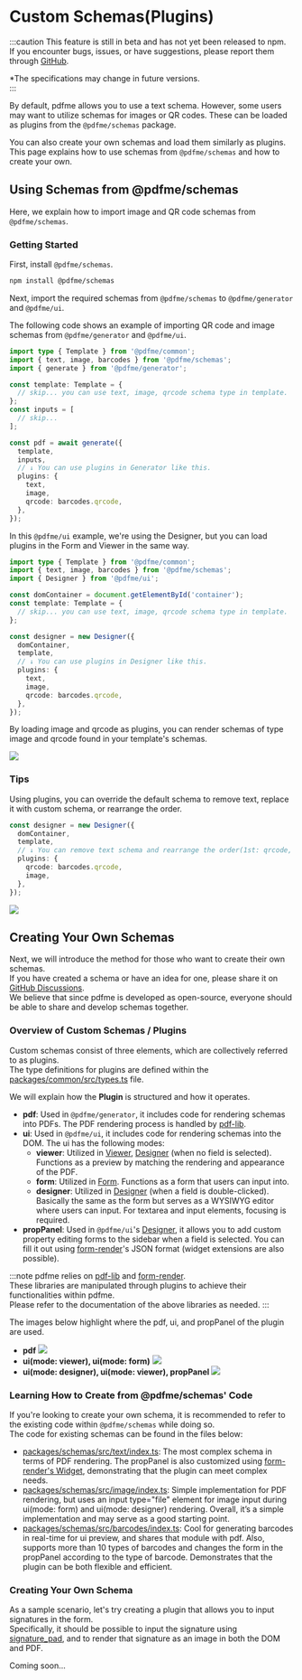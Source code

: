 # Custom Schemas(Plugins)

:::caution
This feature is still in beta and has not yet been released to npm.  
If you encounter bugs, issues, or have suggestions, please report them through [GitHub](https://github.com/pdfme/pdfme/issues/new/choose).

\*The specifications may change in future versions.  
:::

By default, pdfme allows you to use a text schema. However, some users may want to utilize schemas for images or QR codes.
These can be loaded as plugins from the `@pdfme/schemas` package.

You can also create your own schemas and load them similarly as plugins.
This page explains how to use schemas from `@pdfme/schemas` and how to create your own.

## Using Schemas from @pdfme/schemas

Here, we explain how to import image and QR code schemas from `@pdfme/schemas`.

### Getting Started

First, install `@pdfme/schemas`.

```bash
npm install @pdfme/schemas
```

Next, import the required schemas from `@pdfme/schemas` to `@pdfme/generator` and `@pdfme/ui`.

The following code shows an example of importing QR code and image schemas from `@pdfme/generator` and `@pdfme/ui`.

```ts
import type { Template } from '@pdfme/common';
import { text, image, barcodes } from '@pdfme/schemas';
import { generate } from '@pdfme/generator';

const template: Template = {
  // skip... you can use text, image, qrcode schema type in template.
};
const inputs = [
  // skip...
];

const pdf = await generate({
  template,
  inputs,
  // ↓ You can use plugins in Generator like this.
  plugins: {
    text,
    image,
    qrcode: barcodes.qrcode,
  },
});
```

In this `@pdfme/ui` example, we're using the Designer, but you can load plugins in the Form and Viewer in the same way.

```ts
import type { Template } from '@pdfme/common';
import { text, image, barcodes } from '@pdfme/schemas';
import { Designer } from '@pdfme/ui';

const domContainer = document.getElementById('container');
const template: Template = {
  // skip... you can use text, image, qrcode schema type in template.
};

const designer = new Designer({
  domContainer,
  template,
  // ↓ You can use plugins in Designer like this.
  plugins: {
    text,
    image,
    qrcode: barcodes.qrcode,
  },
});
```

By loading image and qrcode as plugins, you can render schemas of type image and qrcode found in your template's schemas.

![](/img/custom-schemas.png)

### Tips

Using plugins, you can override the default schema to remove text, replace it with custom schema, or rearrange the order.

```ts
const designer = new Designer({
  domContainer,
  template,
  // ↓ You can remove text schema and rearrange the order(1st: qrcode, 2nd: image) like this.
  plugins: {
    qrcode: barcodes.qrcode,
    image,
  },
});
```

![](/img/custom-schemas-tips.png)

## Creating Your Own Schemas

Next, we will introduce the method for those who want to create their own schemas.  
If you have created a schema or have an idea for one, please share it on [GitHub Discussions](https://github.com/pdfme/pdfme/discussions/288).  
We believe that since pdfme is developed as open-source, everyone should be able to share and develop schemas together.

### Overview of Custom Schemas / Plugins

Custom schemas consist of three elements, which are collectively referred to as plugins.  
The type definitions for plugins are defined within the [packages/common/src/types.ts](https://github.com/pdfme/pdfme/blob/main/packages/common/src/types.ts) file.

We will explain how the **Plugin** is structured and how it operates.

- **pdf**: Used in `@pdfme/generator`, it includes code for rendering schemas into PDFs. The PDF rendering process is handled by [pdf-lib](https://pdf-lib.js.org/).
- **ui**: Used in `@pdfme/ui`, it includes code for rendering schemas into the DOM. The ui has the following modes:
  - **viewer**: Utilized in [Viewer](/docs/getting-started#viewer), [Designer](/docs/getting-started#designer) (when no field is selected). Functions as a preview by matching the rendering and appearance of the PDF.
  - **form**: Utilized in [Form](/docs/getting-started#form). Functions as a form that users can input into.
  - **designer**: Utilized in [Designer](/docs/getting-started#designer) (when a field is double-clicked). Basically the same as the form but serves as a WYSIWYG editor where users can input. For textarea and input elements, focusing is required.
- **propPanel**: Used in `@pdfme/ui`'s [Designer](/docs/getting-started#designer), it allows you to add custom property editing forms to the sidebar when a field is selected. You can fill it out using [form-render](https://xrender.fun/form-render)'s JSON format (widget extensions are also possible).

:::note
pdfme relies on [pdf-lib](https://pdf-lib.js.org/) and [form-render](https://xrender.fun/form-render).  
These libraries are manipulated through plugins to achieve their functionalities within pdfme.  
Please refer to the documentation of the above libraries as needed.
:::

The images below highlight where the pdf, ui, and propPanel of the plugin are used.

- **pdf**
  ![](/img/plugin-pdf.png)
- **ui(mode: viewer), ui(mode: form)**
  ![](/img/plugin-preview.png)
- **ui(mode: designer), ui(mode: viewer), propPanel**
  ![](/img/plugin-designer.png)

### Learning How to Create from @pdfme/schemas' Code

If you're looking to create your own schema, it is recommended to refer to the existing code within `@pdfme/schemas` while doing so.  
The code for existing schemas can be found in the files below:

- [packages/schemas/src/text/index.ts](https://github.com/pdfme/pdfme/tree/main/packages/schemas/src/text/index.ts): The most complex schema in terms of PDF rendering. The propPanel is also customized using [form-render's Widget](https://xrender.fun/form-render/advanced-widget), demonstrating that the plugin can meet complex needs.
- [packages/schemas/src/image/index.ts](https://github.com/pdfme/pdfme/tree/main/packages/schemas/src/image/index.ts): Simple implementation for PDF rendering, but uses an input type="file" element for image input during ui(mode: form) and ui(mode: designer) rendering. Overall, it’s a simple implementation and may serve as a good starting point.
- [packages/schemas/src/barcodes/index.ts](https://github.com/pdfme/pdfme/tree/main/packages/schemas/src/barcodes/index.ts): Cool for generating barcodes in real-time for ui preview, and shares that module with pdf. Also, supports more than 10 types of barcodes and changes the form in the propPanel according to the type of barcode. Demonstrates that the plugin can be both flexible and efficient.

### Creating Your Own Schema

As a sample scenario, let's try creating a plugin that allows you to input signatures in the form.  
Specifically, it should be possible to input the signature using [signature_pad](https://github.com/szimek/signature_pad), and to render that signature as an image in both the DOM and PDF.

Coming soon...
